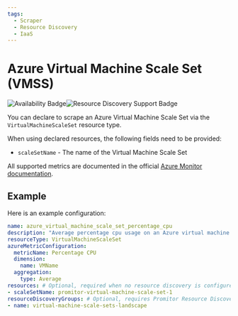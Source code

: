 ```yaml
---
tags:
  - Scraper
  - Resource Discovery
  - IaaS
---
```


# Azure Virtual Machine Scale Set (VMSS)

![Availability Badge](https://img.shields.io/badge/Available%20Starting-v1.2-green.svg)![Resource Discovery Support Badge](https://img.shields.io/badge/Support%20for%20Resource%20Discovery-Yes-green.svg)

You can declare to scrape an Azure Virtual Machine Scale Set via the `VirtualMachineScaleSet` resource
type.

When using declared resources, the following fields need to be provided:

- `scaleSetName` - The name of the Virtual Machine Scale Set

All supported metrics are documented in the official [Azure Monitor documentation](https://learn.microsoft.com/en-us/azure/azure-monitor/essentials/metrics-supported#microsoftcomputevirtualmachinescalesets).

## Example

Here is an example configuration:

```yaml
name: azure_virtual_machine_scale_set_percentage_cpu
description: "Average percentage cpu usage on an Azure virtual machine scale set"
resourceType: VirtualMachineScaleSet
azureMetricConfiguration:
  metricName: Percentage CPU
  dimension:
    name: VMName
  aggregation:
    type: Average
resources: # Optional, required when no resource discovery is configured
- scaleSetName: promitor-virtual-machine-scale-set-1
resourceDiscoveryGroups: # Optional, requires Promitor Resource Discovery agent (https://docs.promitor.io/latest/how-it-works#using-resource-discovery)
- name: virtual-machine-scale-sets-landscape
```
